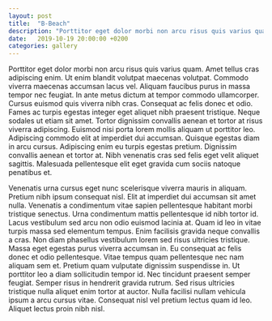 ```yaml
---
layout: post
title:  "B-Beach"
description: "Porttitor eget dolor morbi non arcu risus quis varius quam. Amet tellus cras adipiscing enim. Ut enim blandit volutpat maecenas volutpat."
date:   2019-10-19 20:00:00 +0200
categories: gallery
---
```


Porttitor eget dolor morbi non arcu risus quis varius quam. Amet tellus cras adipiscing enim. Ut enim blandit volutpat maecenas volutpat. Commodo viverra maecenas accumsan lacus vel. Aliquam faucibus purus in massa tempor nec feugiat. In ante metus dictum at tempor commodo ullamcorper. Cursus euismod quis viverra nibh cras. Consequat ac felis donec et odio. Fames ac turpis egestas integer eget aliquet nibh praesent tristique. Neque sodales ut etiam sit amet. Tortor dignissim convallis aenean et tortor at risus viverra adipiscing. Euismod nisi porta lorem mollis aliquam ut porttitor leo. Adipiscing commodo elit at imperdiet dui accumsan. Quisque egestas diam in arcu cursus. Adipiscing enim eu turpis egestas pretium. Dignissim convallis aenean et tortor at. Nibh venenatis cras sed felis eget velit aliquet sagittis. Malesuada pellentesque elit eget gravida cum sociis natoque penatibus et.

Venenatis urna cursus eget nunc scelerisque viverra mauris in aliquam. Pretium nibh ipsum consequat nisl. Elit at imperdiet dui accumsan sit amet nulla. Venenatis a condimentum vitae sapien pellentesque habitant morbi tristique senectus. Urna condimentum mattis pellentesque id nibh tortor id. Lacus vestibulum sed arcu non odio euismod lacinia at. Quam id leo in vitae turpis massa sed elementum tempus. Enim facilisis gravida neque convallis a cras. Non diam phasellus vestibulum lorem sed risus ultricies tristique. Massa eget egestas purus viverra accumsan in. Eu consequat ac felis donec et odio pellentesque. Vitae tempus quam pellentesque nec nam aliquam sem et. Pretium quam vulputate dignissim suspendisse in. Ut porttitor leo a diam sollicitudin tempor id. Nec tincidunt praesent semper feugiat. Semper risus in hendrerit gravida rutrum. Sed risus ultricies tristique nulla aliquet enim tortor at auctor. Nulla facilisi nullam vehicula ipsum a arcu cursus vitae. Consequat nisl vel pretium lectus quam id leo. Aliquet lectus proin nibh nisl.